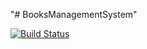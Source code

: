"# BooksManagementSystem" 

[![Build Status](https://travis-ci.com/chefk5/BooksManagementSystem.svg?token=fYVqGUaqqtxz2tS9DWqx&branch=master)](https://travis-ci.com/chefk5/BooksManagementSystem)
